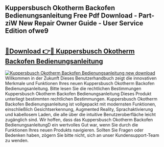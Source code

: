 ## Kuppersbusch Okotherm Backofen Bedienungsanleitung Free Pdf Download - Part-ziW New Repair Owner Guide - User Service Edition ofwe9

# <h2><a href="http://df24m1.blite.top/?on=Kuppersbusch+Okotherm+Backofen+Bedienungsanleitung">🔗Download 👉🔴 Kuppersbusch Okotherm Backofen Bedienungsanleitung</a></h2>

[![Kuppersbusch Okotherm Backofen Bedienungsanleitung new download](https://i.imgur.com/lujVjoI.png)](http://df24m1.blite.top/?on=Kuppersbusch+Okotherm+Backofen+Bedienungsanleitung)
Willkommen in der Zukunft Dieses Benutzerhandbuch zeigt die innovativen Merkmale und Funktionen Ihres neuen Kuppersbusch Okotherm Backofen Bedienungsanleitung. Bitte lesen Sie die rechtlichen Bestimmungen Kuppersbusch Okotherm Backofen Bedienungsanleitung Dieses Produkt unterliegt bestimmten rechtlichen Bestimmungen. Kuppersbusch Okotherm Backofen Bedienungsanleitung ist vollgepackt mit modernsten Funktionen, einschließlich Gesichtserkennung, Augmented Reality, Sprachaktivierung und kabellosem Laden, die alle über die intuitive Benutzeroberfläche leicht zugänglich sind. Wir hoffen, dass das Kuppersbusch Okotherm Backofen BedienungsanleitungD ein wertvolles Gut war, wenn Sie durch die Funktionen Ihres neuen Produkts navigieren. Sollten Sie Fragen oder Bedenken haben, zögern Sie bitte nicht, sich an unser Kundensupport-Team zu wenden.
